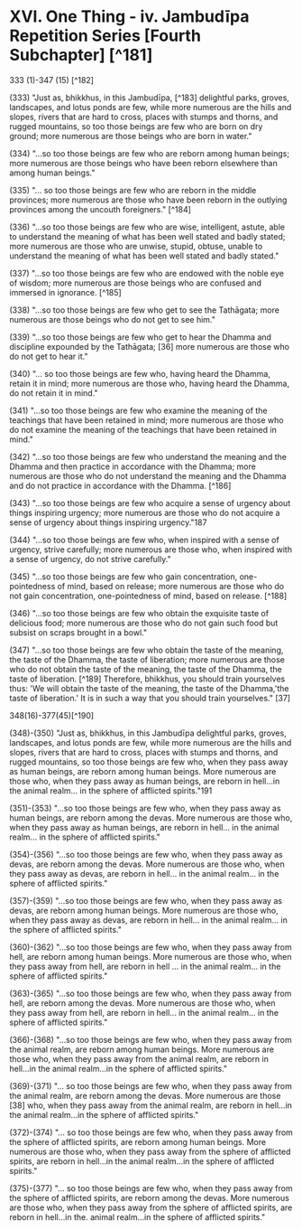 # XVI. One Thing - iv. Jambudīpa Repetition Series [Fourth Subchapter] [^181]

333 (1)-347 (15) [^182]

(333) "Just as, bhikkhus, in this Jambudīpa, [^183] delightful parks, groves, landscapes, and lotus ponds are few, while more numerous are the hills and slopes, rivers that are hard to cross, places with stumps and thorns, and rugged mountains, so too those beings are few who are born on dry ground; more numerous are those beings who are born in water."

(334) "...so too those beings are few who are reborn among human beings; more numerous are those beings who have been reborn elsewhere than among human beings."

(335) "... so too those beings are few who are reborn in the middle provinces; more numerous are those who have been reborn in the outlying provinces among the uncouth foreigners." [^184]

(336) "...so too those beings are few who are wise, intelligent, astute, able to understand the meaning of what has been well stated and badly stated; more numerous are those who are
unwise, stupid, obtuse, unable to understand the meaning of what has been well stated and badly stated."

(337) "...so too those beings are few who are endowed with the noble eye of wisdom; more numerous are those beings who are confused and immersed in ignorance. [^185]

(338) "...so too those beings are few who get to see the Tathāgata; more numerous are those beings who do not get to see him."

(339) "...so too those beings are few who get to hear the Dhamma and discipline expounded by the Tathāgata; [36] more numerous are those who do not get to hear it."

(340) "... so too those beings are few who, having heard the Dhamma, retain it in mind; more numerous are those who, having heard the Dhamma, do not retain it in mind."

(341) "...so too those beings are few who examine the meaning of the teachings that have been retained in mind; more numerous are those who do not examine the meaning of the teachings that have been retained in mind."

(342) "...so too those beings are few who understand the meaning and the Dhamma and then practice in accordance with the Dhamma; more numerous are those who do not understand the meaning and the Dhamma and do not practice in accordance with the Dhamma. [^186]

(343) "...so too those beings are few who acquire a sense of urgency about things inspiring urgency; more numerous are those who do not acquire a sense of urgency about things inspiring urgency."187

(344) "...so too those beings are few who, when inspired with a sense of urgency, strive carefully; more numerous are those who, when inspired with a sense of urgency, do not strive carefully."

(345) "...so too those beings are few who gain concentration, one-pointedness of mind, based on release; more numerous are those who do not gain concentration, one-pointedness of mind, based on release. [^188]

(346) "...so too those beings are few who obtain the exquisite taste of delicious food; more numerous are those who do not gain such food but subsist on scraps brought in a bowl."

(347) "...so too those beings are few who obtain the taste of the meaning, the taste of the Dhamma, the taste of liberation; more
numerous are those who do not obtain the taste of the meaning, the taste of the Dhamma, the taste of liberation. [^189] Therefore, bhikkhus, you should train yourselves thus: 'We will obtain the taste of the meaning, the taste of the Dhamma,'the taste of liberation.' It is in such a way that you should train yourselves." [37]

348(16)-377(45)[^190]

(348)-(350) "Just as, bhikkhus, in this Jambudīpa delightful parks, groves, landscapes, and lotus ponds are few, while more numerous are the hills and slopes, rivers that are hard to cross, places with stumps and thorns, and rugged mountains, so too those beings are few who, when they pass away as human beings, are reborn among human beings. More numerous are those who, when they pass away as human beings, are reborn in hell...in the animal realm... in the sphere of afflicted spirits."191

(351)-(353) "...so too those beings are few who, when they pass away as human beings, are reborn among the devas. More numerous are those who, when they pass away as human beings, are reborn in hell... in the animal realm... in the sphere of afflicted spirits."

(354)-(356) "...so too those beings are few who, when they pass away as devas, are reborn among the devas. More numerous are those who, when they pass away as devas, are reborn in hell... in the animal realm... in the sphere of afflicted spirits."

(357)-(359) "...so too those beings are few who, when they pass away as devas, are reborn among human beings. More numerous are those who, when they pass away as devas, are reborn in hell... in the animal realm... in the sphere of afflicted spirits."

(360)-(362) "...so too those beings are few who, when they pass away from hell, are reborn among human beings. More numerous are those who, when they pass away from hell, are reborn in hell ... in the animal realm... in the sphere of afflicted spirits."

(363)-(365) "...so too those beings are few who, when they pass away from hell, are reborn among the devas. More numerous are those who, when they pass away from hell, are reborn in hell... in the animal realm... in the sphere of afflicted spirits."

(366)-(368) "...so too those beings are few who, when they pass away from the animal realm, are reborn among human
beings. More numerous are those who, when they pass away from the animal realm, are reborn in hell...in the animal realm...in the sphere of afflicted spirits."

(369)-(371) "... so too those beings are few who, when they pass away from the animal realm, are reborn among the devas. More numerous are those [38] who, when they pass away from the animal realm, are reborn in hell...in the animal realm...in the sphere of afflicted spirits."

(372)-(374) "... so too those beings are few who, when they pass away from the sphere of afflicted spirits, are reborn among human beings. More numerous are those who, when they pass away from the sphere of afflicted spirits, are reborn in hell...in the animal realm...in the sphere of afflicted spirits."

(375)-(377) "... so too those beings are few who, when they pass away from the sphere of afflicted spirits, are reborn among the devas. More numerous are those who, when they pass away from the sphere of afflicted spirits, are reborn in hell...in the. animal realm...in the sphere of afflicted spirits."

